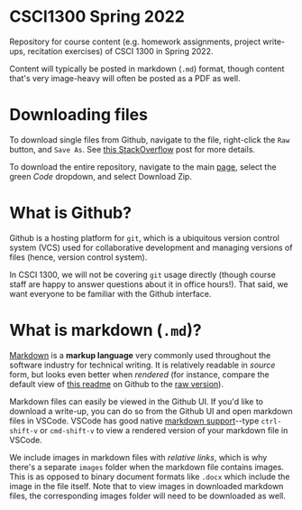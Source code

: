 # CSCI1300 Spring 2022
Repository for course content (e.g. homework assignments, project write-ups, recitation exercises) of CSCI 1300 in Spring 2022.

Content will typically be posted in markdown (`.md`) format, though content that's very image-heavy will often be posted as a PDF as well.

# Downloading files
To download single files from Github, navigate to the file, right-click the `Raw` button, and `Save As`. See [this StackOverflow](https://stackoverflow.com/questions/4604663/download-single-files-from-github) post for more details.

To download the entire repository, navigate to the main [page](https://github.com/CSCI1300-StartingComputing/CSCI1300-Spring2022), select the green *Code* dropdown, and select Download Zip.

# What is Github?
Github is a hosting platform for `git`, which is a ubiquitous version control system (VCS) used for collaborative development and managing versions of files (hence, version control system). 

In CSCI 1300, we will not be covering `git` usage directly (though course staff are happy to answer questions about it in office hours!). That said, we want everyone to be familiar with the Github interface.

# What is markdown (`.md`)?
[Markdown](https://en.wikipedia.org/wiki/Markdown) is a **markup language** very commonly used throughout the software industry for technical writing. It is relatively readable in *source* form, but looks even better when *rendered* (for instance, compare the default view of [this readme](https://github.com/CSCI1300-StartingComputing/CSCI1300-Spring2022/blob/main/README.md) on Github to the [raw version](https://raw.githubusercontent.com/CSCI1300-StartingComputing/CSCI1300-Spring2022/main/README.md)).

Markdown files can easily be viewed in the Github UI. If you'd like to download a write-up, you can do so from the Github UI and open markdown files in VSCode. VSCode has good native [markdown support](https://code.visualstudio.com/docs/languages/markdown)--type `ctrl-shift-v` or `cmd-shift-v` to view a rendered version of your markdown file in VSCode.

We include images in markdown files with *relative links*, which is why there's a separate `images` folder when the markdown file contains images. This is as opposed to binary document formats like `.docx` which include the image in the file itself. Note that to view images in downloaded markdown files, the corresponding images folder will need to be downloaded as well.
